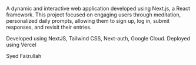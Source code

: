 A dynamic and interactive web application developed using Next.js, a React framework. This project focused on engaging users through meditation, personalized daily prompts, allowing them to sign up, log in, submit responses, and revisit their entries.

Developed using NextJS, Tailwind CSS, Next-auth, Google Cloud. Deployed using Vercel

Syed Faizullah
